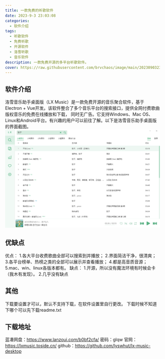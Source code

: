 ```yaml
---
title: 一款免费的听歌软件
date: 2023-9-3 23:03:08
categories:
  - 软件介绍
tags:
  - 听歌软件
  - 免费听歌
  - 开源软件
  - 洛雪听歌
  - 音乐软件
description: 一款免费开源的多平台听歌软件。
cover: https://raw.githubusercontent.com/brvchaos/image/main/20230903230752.png
---
```


## 软件介绍
洛雪音乐助手桌面版（LX Music）是一款免费开源的音乐聚合软件，基于Electron + Vue开发。该软件整合了多个音乐平台的搜索接口，提供全网付费歌曲版权音乐的免费在线播放和下载，
同时无广告。它支持Windows、Mac OS、Linux和Android平台。有兴趣的用户可以前往了解。以下是洛雪音乐助手桌面版的界面截图。
![](https://raw.githubusercontent.com/brvchaos/image/main/20230903230954.png)

## 优缺点
优点：
1.各大平台收费歌曲全部可以搜索到并播放；
2.界面简洁干净，很清爽；
3.各平台榜单、热榜之类的全部可以展示并查看播放；
4.都是高音质音源；
5.mac、win、linux各版本都有。
缺点：
1.开源，所以没有魔法环境有时候会卡（我木有发现）。
2.几乎没有缺点
## 其他
下载要设置才可以，默认不支持下载，在软件设置里自行更改。
下载时候不知道下哪个可以先下载readme.txt
## 下载地址
蓝凑网盘：https://www.lanzoui.com/b0bf2cfa/   密码：glqw
官网：https://lxmusic.toside.cn/
github：https://github.com/lyswhut/lx-music-desktop
